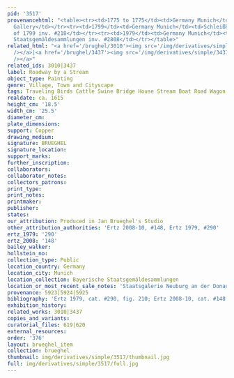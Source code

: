 ```yaml
---
pid: '3517'
provenancehtml: "<table><tr><td>1775 to 1775</td><td>Germany Munich</td><td>Electorial
  Gallery</td></tr><tr><td>1799</td><td>Germany Munich</td><td>Schleißheim Inventory
  of 1799 inv. #218</td></tr><tr><td>1979</td><td>Germany Munich</td><td>Bayerischen
  Staatsgemäldesammlungen inv. #2808</td></tr></table>"
related_html: "<a href='/brughel/3010'><img src='/img/derivatives/simple/3010/thumbnail.jpg'
  /></a>|<a href='/brughel/3437'><img src='/img/derivatives/simple/3437/thumbnail.jpg'
  /></a>"
related_ids: 3010|3437
label: Roadway by a Stream
object_type: Painting
genre: Village, Town and Cityscape
tags: Traveling Birds Cattle Swine Bridge House Stream Boat Road Wagon
realdate: ca. 1615
height_cm: '18.5'
width_cm: '25.5'
diameter_cm:
plate_dimensions:
support: Copper
drawing_medium:
signature: BRUEGHEL
signature_location:
support_marks:
further_inscription:
collaborators:
collaborator_notes:
collectors_patrons:
print_type:
print_notes:
printmaker:
publisher:
states:
our_attribution: Produced in Jan Brueghel's Studio
other_attribution_authorities: 'Ertz 2008-10, #148, Ertz 1979, #290'
ertz_1979: '290'
ertz_2008: '148'
bailey_walker:
hollstein_no:
collection_type: Public
location_country: Germany
location_city: Munich
location_collection: Bayerische Staatsgemäldesammlungen
location_or_most_recent_sale_notes: 'Staatsgalerie Neuburg an der Donau, inv. #2808'
provenance: 5923|5924|5925
bibliography: 'Ertz 1979, cat. #290, fig. 210; Ertz 2008-10, cat. #148'
exhibition_history:
related_works: 3010|3437
copies_and_variants:
curatorial_files: 619|620
external_resources:
order: '376'
layout: brueghel_item
collection: brueghel
thumbnail: img/derivatives/simple/3517/thumbnail.jpg
full: img/derivatives/simple/3517/full.jpg
---
```

